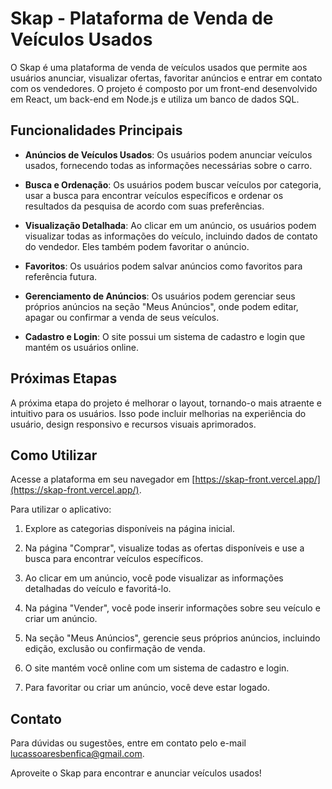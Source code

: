 # Skap - Plataforma de Venda de Veículos Usados

O Skap é uma plataforma de venda de veículos usados que permite aos usuários anunciar, visualizar ofertas, favoritar anúncios e entrar em contato com os vendedores. O projeto é composto por um front-end desenvolvido em React, um back-end em Node.js e utiliza um banco de dados SQL.

## Funcionalidades Principais

- **Anúncios de Veículos Usados**: Os usuários podem anunciar veículos usados, fornecendo todas as informações necessárias sobre o carro.

- **Busca e Ordenação**: Os usuários podem buscar veículos por categoria, usar a busca para encontrar veículos específicos e ordenar os resultados da pesquisa de acordo com suas preferências.

- **Visualização Detalhada**: Ao clicar em um anúncio, os usuários podem visualizar todas as informações do veículo, incluindo dados de contato do vendedor. Eles também podem favoritar o anúncio.

- **Favoritos**: Os usuários podem salvar anúncios como favoritos para referência futura.

- **Gerenciamento de Anúncios**: Os usuários podem gerenciar seus próprios anúncios na seção "Meus Anúncios", onde podem editar, apagar ou confirmar a venda de seus veículos.

- **Cadastro e Login**: O site possui um sistema de cadastro e login que mantém os usuários online.

## Próximas Etapas

A próxima etapa do projeto é melhorar o layout, tornando-o mais atraente e intuitivo para os usuários. Isso pode incluir melhorias na experiência do usuário, design responsivo e recursos visuais aprimorados.

## Como Utilizar

Acesse a plataforma em seu navegador em [https://skap-front.vercel.app/](https://skap-front.vercel.app/).

Para utilizar o aplicativo:

1. Explore as categorias disponíveis na página inicial.

2. Na página "Comprar", visualize todas as ofertas disponíveis e use a busca para encontrar veículos específicos.

3. Ao clicar em um anúncio, você pode visualizar as informações detalhadas do veículo e favoritá-lo.

4. Na página "Vender", você pode inserir informações sobre seu veículo e criar um anúncio.

5. Na seção "Meus Anúncios", gerencie seus próprios anúncios, incluindo edição, exclusão ou confirmação de venda.

6. O site mantém você online com um sistema de cadastro e login.
   
7. Para favoritar ou criar um anúncio, você deve estar logado.

## Contato

Para dúvidas ou sugestões, entre em contato pelo e-mail lucassoaresbenfica@gmail.com.

Aproveite o Skap para encontrar e anunciar veículos usados!
